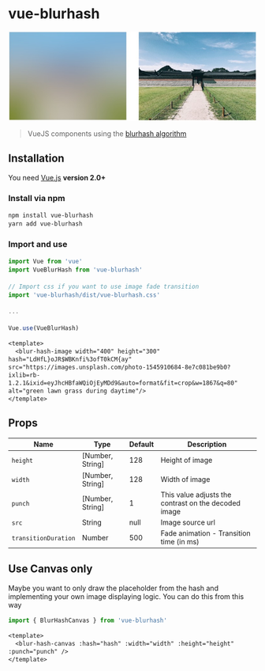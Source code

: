 # vue-blurhash

<p align="center">
  <img src="./vue-blurhash.jpg" alt="Blurhash vuejs plugin">
</p>

> VueJS components using the [blurhash algorithm](https://blurha.sh)

## Installation

You need [Vue.js](https://vuejs.org/) **version 2.0+**

### Install via npm

```bash
npm install vue-blurhash
yarn add vue-blurhash
```

### Import and use

```javascript
import Vue from 'vue'
import VueBlurHash from 'vue-blurhash'

// Import css if you want to use image fade transition
import 'vue-blurhash/dist/vue-blurhash.css'

...

Vue.use(VueBlurHash)
```

```vue
<template>
  <blur-hash-image width="400" height="300" hash="LdHfL}oJR$WBKnfi%3ofT0kCM{ay" src="https://images.unsplash.com/photo-1545910684-8e7c081be9b0?ixlib=rb-1.2.1&ixid=eyJhcHBfaWQiOjEyMDd9&auto=format&fit=crop&w=1867&q=80" alt="green lawn grass during daytime"/>
</template>
```

## Props

| Name                  | Type              | Default                          | Description                                           |
|-----------------------|-------------------|---------------------------------|--------------------------------------------------------|
| `height`              | [Number, String]  | 128                             | Height of image                                        |
| `width`               | [Number, String]  | 128                             | Width of image                                         |
| `punch`               | [Number, String]  | 1                               | This value adjusts the contrast on the decoded image   |
| `src`                 | String            | null                            | Image source url                                       |
| `transitionDuration`  | Number            | 500                             | Fade animation - Transition time (in ms)               |


## Use Canvas only

Maybe you want to only draw the placeholder from the hash and implementing your own image displaying logic.
You can do this from this way

```javascript
import { BlurHashCanvas } from 'vue-blurhash'
```

```vue
<template>
  <blur-hash-canvas :hash="hash" :width="width" :height="height" :punch="punch" />
</template>
```